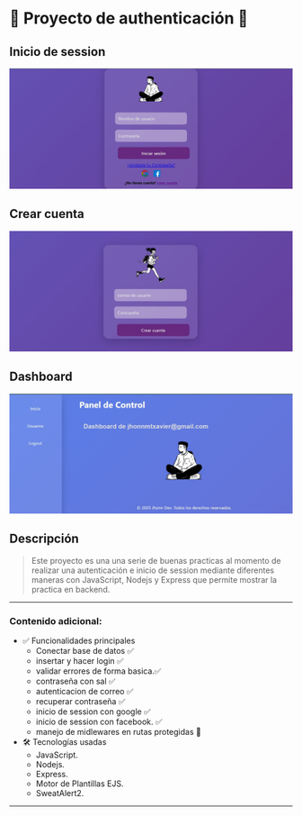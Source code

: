 # 📌 Proyecto de authenticación 🔑

## Inicio de session
![Captura del Inicio de session](./public/img/imgProyect/inicio%20de%20session.jpg)
## Crear cuenta
![Captura de crear cuenta](./public/img/imgProyect/create_cuent.jpg)
## Dashboard
![Captura de Inicio de Sesión](./public/img/imgProyect/dashboard.jpg)

## Descripción

> Este proyecto es una una serie de buenas practicas al momento de realizar una autenticación e inicio de session mediante diferentes maneras con JavaScript, Nodejs y Express que permite mostrar la practica en backend.

---

### Contenido adicional:

- ✅ Funcionalidades principales
    - Conectar base de datos ✅
    - insertar y hacer login ✅
    - validar errores de forma basica.✅
    - contraseña con sal ✅
    - autenticacion de correo ✅
    - recuperar contraseña ✅
    - inicio de session con google ✅
    - inicio de session con facebook. ✅
    - manejo de midlewares en rutas protegidas 🔁
- 🛠️ Tecnologías usadas
    - JavaScript.
    - Nodejs.
    - Express.
    - Motor de Plantillas EJS.
    - SweatAlert2.
---
